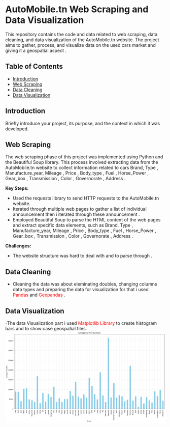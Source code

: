 # AutoMobile.tn Web Scraping and Data Visualization

This repository contains the code and data related to web scraping, data cleaning, and data visualization of  the AutoMobile.tn website. The project aims to gather, process, and visualize data on the used cars market and giving it a geospatial aspect  .

## Table of Contents

- [Introduction](#introduction)
- [Web Scraping](#web-scraping)
- [Data Cleaning](#data-cleaning)
- [Data Visualization](#data-visualization)

## Introduction

Briefly introduce your project, its purpose, and the context in which it was developed.

## Web Scraping

The web scraping phase of this project was implemented using Python and the Beautiful Soup library. This process involved extracting data from the AutoMobile.tn website to collect information related to cars Brand, Type , Manufacture_year, Mileage , Price , Body_type , Fuel ,   Horse_Power , Gear_box , Transmission , Color , Governorate , Address .

**Key Steps:**

- Used the requests library to send HTTP requests to the AutoMobile.tn website.
- Iterated through multiple web pages to gather a list of individual announcement then i iterated through these announcement  .
- Employed Beautiful Soup to parse the HTML content of the web pages and extract specific data elements, such as  Brand, Type , Manufacture_year, Mileage , Price , Body_type , Fuel ,   Horse_Power , Gear_box , Transmission , Color , Governorate , Address .

**Challenges:**

- The website structure was hard to deal with and to parse through .

## Data Cleaning

- Cleaning the data was about eleminating doubles, changing columns data types and preparing the data for visualization for that i used <span style="color: red;">Pandas</span> and <span style="color: red;">Geopandas</span>  .

## Data Visualization

-The data Visualization part i used <span style="color: red;">Matplotlib Library</span> to create histogram bars and to show case geospatial files.
![Images](https://github.com/SayehOmar/AutoMobileTN_case_study/blob/main/Images/Average%20car%20price%20by%20brand.png)

